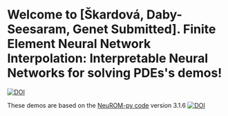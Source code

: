 # Welcome to [Škardová, Daby-Seesaram, Genet  Submitted]. Finite Element Neural Network Interpolation: Interpretable Neural Networks for solving PDEs's demos!

[![DOI](https://zenodo.org/badge/DOI/10.5281/zenodo.13785982.svg)](https://doi.org/10.5281/zenodo.13785982)

These demos are based on the [NeuROM-py code](https://pypi.org/project/NeuROM-Py/) version 3.1.6 [![DOI](https://zenodo.org/badge/DOI/10.5281/zenodo.13772741.svg)](https://doi.org/10.5281/zenodo.13772741)
